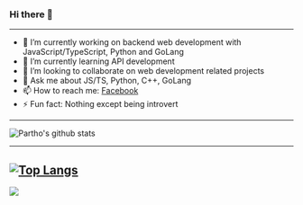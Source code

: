### Hi there 👋
---
- 🔭 I’m currently working on backend web development with JavaScript/TypeScript, Python and GoLang
- 🌱 I’m currently learning API development
- 👯 I’m looking to collaborate on web development related projects
- 💬 Ask me about JS/TS, Python, C++, GoLang
- 📫 How to reach me: [Facebook](https://web.facebook.com/TalkToPartho)
- ⚡ Fun fact: Nothing except being introvert
---

![Partho's github stats](https://github-readme-stats.vercel.app/api?username=ParthoKR?count_private=true&show_icons=true)

---
[![Top Langs](https://github-readme-stats.vercel.app/api/top-langs/?username=ParthoKR)](https://github.com/ParthoKR/github-readme-stats)
---
![](https://komarev.com/ghpvc/?username=ParthoKR&color=blue)
